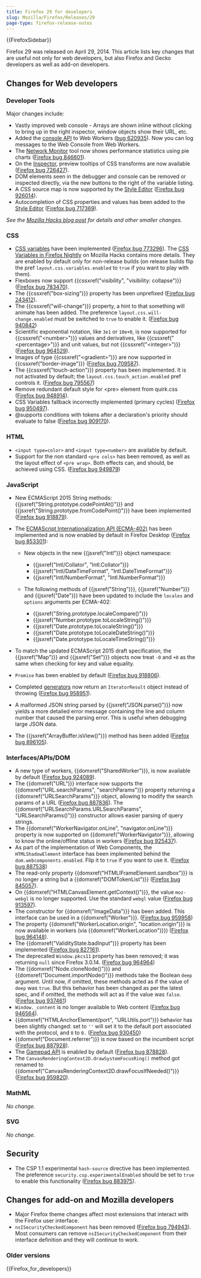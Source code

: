 ```yaml
---
title: Firefox 29 for developers
slug: Mozilla/Firefox/Releases/29
page-type: firefox-release-notes
---
```


{{FirefoxSidebar}}

Firefox 29 was released on April 29, 2014. This article lists key changes that are useful not only for web developers, but also Firefox and Gecko developers as well as add-on developers.

## Changes for Web developers

### Developer Tools

Major changes include:

- Vastly improved web console - Arrays are shown inline without clicking to bring up in the right inspector, window objects show their URL, etc.
- Added the [console API](/en-US/docs/Web/API/Console_API) to Web Workers ([bug 620935](https://bugzil.la/620935)). Now you can log messages to the Web Console from Web Workers.
- The [Network Monitor](https://firefox-source-docs.mozilla.org/devtools-user/network_monitor/index.html) tool now shows performance statistics using pie charts ([Firefox bug 846601](https://bugzil.la/846601)).
- On the [Inspector](https://firefox-source-docs.mozilla.org/devtools-user/page_inspector/index.html), preview tooltips of CSS transforms are now available ([Firefox bug 726427](https://bugzil.la/726427)).
- DOM elements seen in the debugger and console can be removed or inspected directly, via the new buttons to the right of the variable listing.
- A CSS source map is now supported by the [Style Editor](https://firefox-source-docs.mozilla.org/devtools-user/style_editor/index.html) ([Firefox bug 926014](https://bugzil.la/926014)).
- Autocompletion of CSS properties and values has been added to the [Style Editor](https://firefox-source-docs.mozilla.org/devtools-user/style_editor/index.html) ([Firefox bug 717369](https://bugzil.la/717369)).

_See the [Mozilla Hacks blog post](https://hacks.mozilla.org/2014/02/css-source-map-support-network-performance-analysis-more-firefox-developer-tools-episode-29/) for details and other smaller changes._

### CSS

- [CSS variables](/en-US/docs/Web/CSS/CSS_cascading_variables/Using_CSS_custom_properties) have been implemented ([Firefox bug 773296](https://bugzil.la/773296)). The [CSS Variables in Firefox Nightly](https://hacks.mozilla.org/2013/12/css-variables-in-firefox-nightly/) on Mozilla Hacks contains more details. They are enabled by default only for non-release builds (on release builds flip the pref `layout.css.variables.enabled` to `true` if you want to play with them).
- Flexboxes now support {{cssxref("visibility", "visibility: collapse")}} ([Firefox bug 783470](https://bugzil.la/783470)).
- The {{cssxref("box-sizing")}} property has been unprefixed ([Firefox bug 243412](https://bugzil.la/243412)).
- The {{cssxref("will-change")}} property, a hint to that something will animate has been added. The preference `layout.css.will-change.enabled` must be switched to `true` to enable it. ([Firefox bug 940842](https://bugzil.la/940842))
- Scientific exponential notation, like `3e1` or `10e+0`, is now supported for {{cssxref("&lt;number&gt;")}} values and derivatives, like {{cssxref("&lt;percentage&gt;")}} and unit values, but not {{cssxref("&lt;integer&gt;")}} ([Firefox bug 964529](https://bugzil.la/964529)).
- Images of type {{cssxref("&lt;gradient&gt;")}} are now supported in {{cssxref("border-image")}} ([Firefox bug 709587](https://bugzil.la/709587)).
- The {{cssxref("touch-action")}} property has been implemented. It is not activated by default; the `layout.css.touch_action.enabled` pref controls it. ([Firefox bug 795567](https://bugzil.la/795567))
- Remove redundant default style for \<pre> element from quirk.css ([Firefox bug 948914](https://bugzil.la/948914)).
- CSS Variables fallback incorrectly implemented (primary cycles) ([Firefox bug 950497](https://bugzil.la/950497)).
- @supports conditions with tokens after a declaration's priority should evaluate to false ([Firefox bug 909170](https://bugzil.la/909170)).

### HTML

- `<input type=color>` and `<input type=number>` are available by default.
- Support for the non standard `<pre cols>` has been removed, as well as the layout effect of `<pre wrap>`. Both effects can, and should, be achieved using CSS. ([Firefox bug 949879](https://bugzil.la/949879))

### JavaScript

- New ECMAScript 2015 String methods: {{jsxref("String.prototype.codePointAt()")}} and {{jsxref("String.prototype.fromCodePoint()")}} have been implemented ([Firefox bug 918879](https://bugzil.la/918879)).
- The [ECMAScript Internationalization API (ECMA-402)](https://402.ecma-international.org/1.0/) has been implemented and is now enabled by default in Firefox Desktop ([Firefox bug 853301](https://bugzil.la/853301)):

  - New objects in the new {{jsxref("Intl")}} object namespace:

    - {{jsxref("Intl/Collator", "Intl.Collator")}}
    - {{jsxref("Intl/DateTimeFormat", "Intl.DateTimeFormat")}}
    - {{jsxref("Intl/NumberFormat", "Intl.NumberFormat")}}

  - The following methods of {{jsxref("String")}}, {{jsxref("Number")}} and {{jsxref("Date")}} have been updated to include the `locales` and `options` arguments per ECMA-402:

    - {{jsxref("String.prototype.localeCompare()")}}
    - {{jsxref("Number.prototype.toLocaleString()")}}
    - {{jsxref("Date.prototype.toLocaleString()")}}
    - {{jsxref("Date.prototype.toLocaleDateString()")}}
    - {{jsxref("Date.prototype.toLocaleTimeString()")}}

- To match the updated ECMAScript 2015 draft specification, the {{jsxref("Map")}} and {{jsxref("Set")}} objects now treat `-0` and `+0` as the same when checking for key and value equality.
- `Promise` has been enabled by default ([Firefox bug 918806](https://bugzil.la/918806)).
- Completed [generators](/en-US/docs/Web/JavaScript/Reference/Statements/function*) now return an `IteratorResult` object instead of throwing ([Firefox bug 958951](https://bugzil.la/958951)).
- A malformed JSON string parsed by {{jsxref("JSON.parse()")}} now yields a more detailed error message containing the line and column number that caused the parsing error. This is useful when debugging large JSON data.
- The {{jsxref("ArrayBuffer.isView()")}} method has been added ([Firefox bug 896105](https://bugzil.la/896105)).

### Interfaces/APIs/DOM

- A new type of workers, {{domxref("SharedWorker")}}, is now available by default ([Firefox bug 924089](https://bugzil.la/924089)).
- The {{domxref("URL")}} interface now supports the {{domxref("URL.searchParams", "searchParams")}} property returning a {{domxref("URLSearchParams")}} object, allowing to modify the search params of a URL ([Firefox bug 887836](https://bugzil.la/887836)). The {{domxref("URLSearchParams.URLSearchParams", "URLSearchParams()")}} constructor allows easier parsing of query strings.
- The {{domxref("WorkerNavigator.onLine", "navigator.onLine")}} property is now supported on {{domxref("WorkerNavigator")}}, allowing to know the online/offline status in workers ([Firefox bug 925437](https://bugzil.la/925437)).
- As part of the implementation of Web Components, the `HTMLShadowElement` interface has been implemented behind the `dom.webcomponents.enabled`. Flip it to `true` if you want to use it. ([Firefox bug 887538](https://bugzil.la/887538))
- The read-only property {{domxref("HTMLIFrameElement.sandbox")}} is no longer a string but a {{domxref("DOMTokenList")}} ([Firefox bug 845057](https://bugzil.la/845057)).
- On {{domxref("HTMLCanvasElement.getContext()")}}, the value `moz-webgl` is no longer supported. Use the standard `webgl` value ([Firefox bug 913597](https://bugzil.la/913597)).
- The constructor for {{domxref("ImageData")}} has been added. This interface can be used in a {{domxref("Worker")}}. ([Firefox bug 959958](https://bugzil.la/959958))
- The property {{domxref("WorkerLocation.origin", "location.origin")}} is now available in workers (via {{domxref("WorkerLocation")}}) ([Firefox bug 964148](https://bugzil.la/964148)).
- The {{domxref("ValidityState.badInput")}} property has been implemented ([Firefox bug 827161](https://bugzil.la/827161)).
- The deprecated `Window.pkcs11` property has been removed; it was returning `null` since Firefox 3.0.14. ([Firefox bug 964964](https://bugzil.la/964964))
- The {{domxref("Node.cloneNode()")}} and {{domxref("Document.importNode()")}} methods take the Boolean `deep` argument. Until now, if omitted, these methods acted as if the value of `deep` was `true`. But this behavior has been changed as per the latest spec, and if omitted, the methods will act as if the value was `false`. ([Firefox bug 937461](https://bugzil.la/937461))
- `Window._content` is no longer available to Web content ([Firefox bug 946564](https://bugzil.la/946564)).
- {{domxref("HTMLAnchorElement/port", "URLUtils.port")}} behavior has been slightly changed: set to `''` will set it to the default port associated with the protocol, and `0` to `0.` ([Firefox bug 930450](https://bugzil.la/930450))
- {{domxref("Document.referrer")}} is now based on the incumbent script ([Firefox bug 887928](https://bugzil.la/887928)).
- The [Gamepad API](/en-US/docs/Web/API/Gamepad_API/Using_the_Gamepad_API) is enabled by default ([Firefox bug 878828](https://bugzil.la/878828)).
- The `CanvasRenderingContext2D.drawSystemFocusRing()` method got renamed to {{domxref("CanvasRenderingContext2D.drawFocusIfNeeded()")}} ([Firefox bug 959820](https://bugzil.la/959820)).

### MathML

_No change._

### SVG

_No change._

## Security

- The CSP 1.1 experimental `hash-source` directive has been implemented. The preference `security.csp.experimentalEnabled` should be set to `true` to enable this functionality ([Firefox bug 883975](https://bugzil.la/883975)).

## Changes for add-on and Mozilla developers

- Major Firefox theme changes affect most extensions that interact with the Firefox user interface.
- `nsISecurityCheckedComponent` has been removed ([Firefox bug 794943](https://bugzil.la/794943)). Most consumers can remove `nsISecurityCheckedComponent` from their interface definition and they will continue to work.

### Older versions

{{Firefox_for_developers}}
